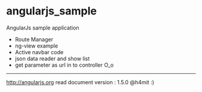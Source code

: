 # angularjs_sample
AngularJs sample application

 - Route Manager
 - ng-view example
 - Active navbar code
 - json data reader and show list
 - get parameter as url in to controller O_o
 
 -------------------------------------------------
 http://angularjs.org read document
 version : 1.5.0
 @h4mit :)
